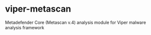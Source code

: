 # viper-metascan
Metadefender Core (Metascan v.4) analysis module for Viper malware analysis framework
